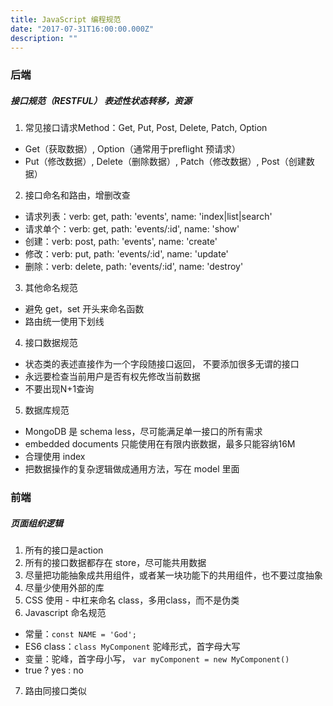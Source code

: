 ```yaml
---
title: JavaScript 编程规范
date: "2017-07-31T16:00:00.000Z"
description: ""
---
```


### 后端

##### 接口规范（RESTFUL） 表述性状态转移，资源

1. 常见接口请求Method：Get, Put, Post, Delete, Patch, Option
  * Get（获取数据）, Option（通常用于preflight 预请求）
  * Put（修改数据）, Delete（删除数据）, Patch（修改数据）, Post（创建数据）

2. 接口命名和路由，增删改查
  * 请求列表：verb: get, path: 'events', name: 'index|list|search'
  * 请求单个：verb: get, path: 'events/:id', name: 'show'
  * 创建：verb: post, path: 'events', name: 'create'
  * 修改：verb: put, path: 'events/:id', name: 'update'
  * 删除：verb: delete, path: 'events/:id', name: 'destroy'

3. 其他命名规范
  * 避免 get，set 开头来命名函数
  * 路由统一使用下划线

4. 接口数据规范
  * 状态类的表述直接作为一个字段随接口返回， 不要添加很多无谓的接口
  * 永远要检查当前用户是否有权先修改当前数据
  * 不要出现N+1查询

5. 数据库规范
  * MongoDB 是 schema less，尽可能满足单一接口的所有需求
  * embedded documents 只能使用在有限内嵌数据，最多只能容纳16M
  * 合理使用 index
  * 把数据操作的复杂逻辑做成通用方法，写在 model 里面

### 前端

##### 页面组织逻辑

1. 所有的接口是action
2. 所有的接口数据都存在 store，尽可能共用数据
3. 尽量把功能抽象成共用组件，或者某一块功能下的共用组件，也不要过度抽象
4. 尽量少使用外部的库
5. CSS 使用 - 中杠来命名 class，多用class，而不是伪类
6. Javascript 命名规范
  * 常量：`const NAME = 'God';`
  * ES6 class：`class MyComponent` 驼峰形式，首字母大写
  * 变量：驼峰，首字母小写， `var myComponent = new MyComponent()`
  * true ? yes : no
7. 路由同接口类似